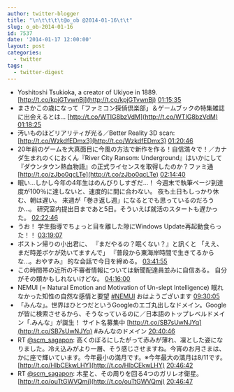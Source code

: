 ```yaml
---
author: twitter-blogger
title: "\n\t\t\t\t@o_ob @2014-01-16\t\t"
slug: o_ob-2014-01-16
id: 7537
date: '2014-01-17 12:00:00'
layout: post
categories:
  - twitter
tags:
  - twitter-digest
---
```


*   Yoshitoshi Tsukioka, a creator of Ukiyoe in 1889\. [http://t.co/kpjGTvwnBj](http://t.co/kpjGTvwnBj) [01:15:35](https://twitter.com/o_ob/statuses/423488642611286016)
*   まさかこの歳になって「ファミコン探偵倶楽部」＆ゲームブックの特集雑誌に出会えるとは… [http://t.co/WTIG8bzVdM](http://t.co/WTIG8bzVdM) [01:18:25](https://twitter.com/o_ob/statuses/423489356720910336)
*   汚いものほどリアリティが光る／Better Reality 3D scan: [http://t.co/WzkdfEDmx3](http://t.co/WzkdfEDmx3) [01:20:46](https://twitter.com/o_ob/statuses/423489948411387904)
*   20年前のゲームを大真面目に今風の方法で新作を作る！自信満々で！／カナダ生まれのくにおくん『River City Ransom: Underground』はいかにして『ダウンタウン熱血物語』の正式ライセンスを取得したのか？ファミ通 [http://t.co/zJbo0qcLTe](http://t.co/zJbo0qcLTe) [02:14:40](https://twitter.com/o_ob/statuses/423503513075740672)
*   眠い…しかし今年の4年生はのんびりしすぎだ…！ 今週末で執筆ページ到達度が100％に達しないと、速度的に間に合わない。 夜も土日もしっかり休む、朝は遅い。 来週が「巻き返し週」になるとでも思っているのだろうか…。 研究室内提出日まであと5日。そういえば就活のスタートも遅かった。 [02:22:46](https://twitter.com/o_ob/statuses/423505550244990977)
*   うお！ 学生指導でちょっと目を離した隙にWindows Update再起動食らった！！ [03:19:07](https://twitter.com/o_ob/statuses/423519732554539008)
*   ボストン帰りの小出君に、 『まだやるの？眠くない？』と訊くと 「ええ、まだ時差ボケが効いてますんで」 『普段から東海岸時間で生きてるからな…。おやすみ』 的な会話で今日を締める。 [03:41:55](https://twitter.com/o_ob/statuses/423525471385829378)
*   この時間帯の近所の不審者情報については新聞配達員並みに自信ある。 自分がその類かもしれないけどな。 [04:16:00](https://twitter.com/o_ob/statuses/423534046195376129)
*   NEMUI (= Natural Emotion and Motivation of Un-slept Intelligence) 眠れなかった知性の自然な感情と要望 [#NEMUI](https://twitter.com/search?q=%23NEMUI&src=hash) おはようございます [09:30:05](https://twitter.com/o_ob/statuses/423613088860876800)
*   「みんな」。世界はひとつだというGoogleのエゴ丸出しなドメイン。Googleが皆に検索させるから、そうなっているのに／日本語のトップレベルドメイン「.みんな」が誕生！ サイト名募集中 [http://t.co/SB7sUwNJYq](http://t.co/SB7sUwNJYq) #みんなのドメイン [20:40:46](https://twitter.com/o_ob/statuses/423781874373099520)
*   RT [@scm_sagapon](https://twitter.com/scm_sagapon): 高くのぼるにしたがって赤みが薄れ、凜とした姿になりました。冷え込みがより一層、そう感じさせますね。今宵のお月さまは、かに座で輝いています。今年最小の満月です。※今年最大の満月は8/11です。 [http://t.co/HlbCEkwLHY](http://t.co/HlbCEkwLHY) [20:46:42](https://twitter.com/o_ob/statuses/423783363623661568)
*   RT [@scm_sagapon](https://twitter.com/scm_sagapon): 木星と、その周りを回る4つのガリレオ衛星。 [http://t.co/ouTtGWVQmj](http://t.co/ouTtGWVQmj) [20:46:47](https://twitter.com/o_ob/statuses/423783388374650881)